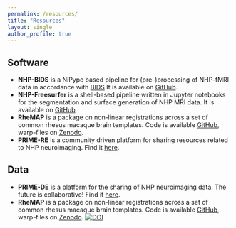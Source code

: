 ```yaml
---
permalink: /resources/
title: "Resources"
layout: single
author_profile: true
---
```


## Software
<ul>
  <li><b>NHP-BIDS</b> is a NiPype based pipeline for (pre-)processing of NHP-fMRI data in accordance with <a href="https://bids.neuroimaging.io/">BIDS</a> It is available on <a href="https://github.com/VisionandCognition/NHP-BIDS/tree/public">GitHub</a>.</li>
  <li><b>NHP-Freesurfer</b> is a shell-based pipeline written in Jupyter notebooks for the segmentation and surface generation of NHP MRI data. It is available on <a href="https://github.com/VisionandCognition/NHP-Freesurfer/tree/public">GitHub</a>.</li>
  <li><b>RheMAP</b> is a package on non-linear registrations across a set of common rhesus macaque brain templates. Code is available <a href="https://github.com/PRIME-RE/RheMAP">GitHub</a>, warp-files on <a href="https://zenodo.org/record/3668510#.XlG2oJNKgnc">Zenodo</a>.</li>
  <li><b>PRIME-RE</b> is a community driven platform for sharing resources related to NHP neuroimaging. Find it <a href="https://prime-re.github.io/">here</a>.</li>
</ul>

## Data
<ul>
  <li><b>PRIME-DE</b> is a platform for the sharing of NHP neuroimaging data. The future is collaborative! Find it <a href="http://fcon_1000.projects.nitrc.org/indi/indiPRIME.html">here</a>.</li>   
  <li><b>RheMAP</b> is a package on non-linear registrations across a set of common rhesus macaque brain templates. Code is available <a href="https://github.com/PRIME-RE/RheMAP">GitHub</a>, warp-files on <a href="https://zenodo.org/record/3668510#.XlG2oJNKgnc">Zenodo</a>. <a href="https://doi.org/10.5281/zenodo.3668510"><img src="https://zenodo.org/badge/DOI/10.5281/zenodo.3668510.svg" alt="DOI"></a></li> 
</ul>
